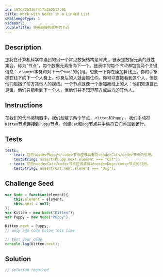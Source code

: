 ```yaml
---
id: 587d8251367417b2b2512c61
title: Work with Nodes in a Linked List
challengeType: 1
videoUrl: ''
localeTitle: 使用链接列表中的节点
---
```


## Description
<section id="description">您将在计算机科学中遇到的另一个常见数据结构是<dfn>链表</dfn> 。链表是数据元素的线性集合，称为“节点”，每个数据元素指向下一个。链表中的每个<dfn>节点都</dfn>包含两个关键信息： <code>element</code>本身和对下一个<code>node</code>的引用。想象一下你在康加舞线上。你的手掌握在线下的下一个人身上，你身后的人就会抓住你。你可以直接看到这个人，但是他们阻挡了前方其他人的视线。一个节点就像一个康加舞线上的人：他们知道自己是谁，他们只能看到下一个人，但他们并不知道前方或后方的其他人。 </section>

## Instructions
<section id="instructions">在我们的代码编辑器中，我们创建了两个节点， <code>Kitten</code>和<code>Puppy</code> ，我们手动将<code>Kitten</code>节点连接到<code>Puppy</code>节点。创建<code>Cat</code>和<code>Dog</code>节点并手动将它们添加到该行。 </section>

## Tests
<section id='tests'>

```yml
tests:
  - text: 您的<code>Puppy</code>节点应该具有对<code>Cat</code>节点的引用。
    testString: assert(Puppy.next.element === "Cat");
  - text: 您的<code>Cat</code>节点应该具有对<code>Dog</code>节点的引用。
    testString: assert(Cat.next.element === "Dog");

```

</section>

## Challenge Seed
<section id='challengeSeed'>

<div id='js-seed'>

```js
var Node = function(element){
    this.element = element;
    this.next = null;
};
var Kitten = new Node("Kitten");
var Puppy = new Node("Puppy");

Kitten.next = Puppy;
// only add code below this line

// test your code
console.log(Kitten.next);

```

</div>



</section>

## Solution
<section id='solution'>

```js
// solution required
```
</section>
